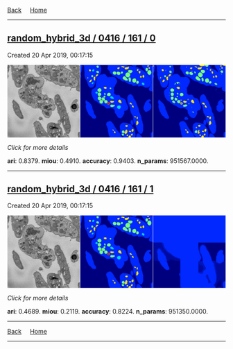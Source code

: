 
[Back](..)&nbsp;&nbsp;&nbsp;&nbsp;&nbsp;[Home](https://leapmanlab.github.io/snapshots)

---

<div class="summary"><a href="0"><h2>random_hybrid_3d / 0416 / 161 / 0</h2></a><p>Created 20 Apr 2019, 00:17:15
</p><a href="0"><img src="0/media/summary.png" align="center"></a><p>
<i>Click for more details</i>
</p></div>

**ari**: 0.8379. **miou**: 0.4910. **accuracy**: 0.9403. **n_params**: 951567.0000. 

---

<div class="summary"><a href="1"><h2>random_hybrid_3d / 0416 / 161 / 1</h2></a><p>Created 20 Apr 2019, 00:17:15
</p><a href="1"><img src="1/media/summary.png" align="center"></a><p>
<i>Click for more details</i>
</p></div>

**ari**: 0.4689. **miou**: 0.2119. **accuracy**: 0.8224. **n_params**: 951350.0000. 

---

[Back](..)&nbsp;&nbsp;&nbsp;&nbsp;&nbsp;[Home](https://leapmanlab.github.io/snapshots)

---